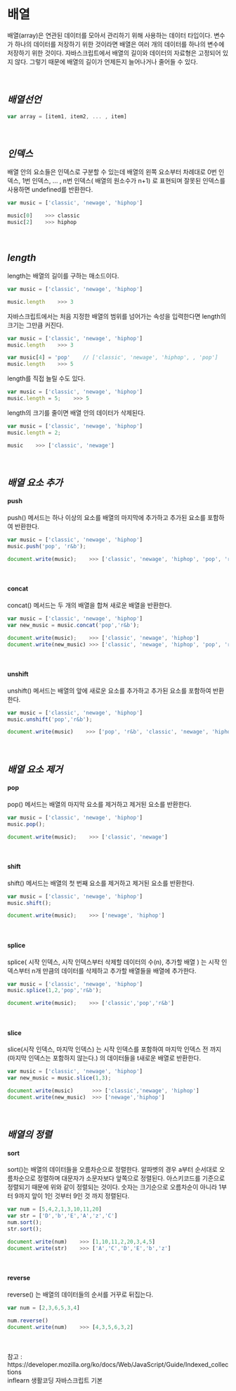 # 배열 

배열(array)은 연관된 데이터를 모아서 관리하기 위해 사용하는 데이터 타입이다. 변수가 하나의 데이터를 저장하기 위한 것이라면 배열은  여러 개의 데이터를 하나의 변수에 저장하기 위한 것이다. 자바스크립트에서 배열의 길이와 데이터의 자료형은 고정되어 있지 않다. 그렇기 때문에 배열의 길이가 언제든지 늘어나거나 줄어들 수 있다.

<br>

## *배열선언* 

```javascript
var array = [item1, item2, ... , item]
```

<br>

## *인덱스*

배열 안의 요소들은 인덱스로 구분할 수 있는데 배열의 왼쪽 요소부터 차례대로 0번 인덱스, 1번 인덱스, ... ,  n번 인덱스( 배열의 원소수가 n+1) 로 표현되며 잘못된 인덱스를 사용하면 undefined를 반환한다.

```javascript
var music = ['classic', 'newage', 'hiphop']

music[0]    >>> classic
music[2]    >>> hiphop
```

<br>

## *length*

length는 배열의 길이를 구하는 매소드이다.

```javascript
var music = ['classic', 'newage', 'hiphop']

music.length    >>> 3
```



자바스크립트에서는 처음 지정한 배열의 범위를 넘어가는 속성을 입력한다면 length의 크기는 그만큼 커진다. 

```javascript
var music = ['classic', 'newage', 'hiphop']
music.length    >>> 3

var music[4] = 'pop'	// ['classic', 'newage', 'hiphop', , 'pop']
music.length    >>> 5
```

length를 직접 늘릴 수도 있다.

```javascript
var music = ['classic', 'newage', 'hiphop']
music.length = 5;    >>> 5
```

length의 크기를 줄이면 배열 안의 데이터가 삭제된다.

```javascript
var music = ['classic', 'newage', 'hiphop']
music.length = 2;

music    >>> ['classic', 'newage']
```

<br>

## *배열 요소 추가*

#### push

push() 메서드는 하나 이상의 요소를 배열의 마지막에 추가하고 추가된 요소를 포함하여 반환한다.

```javascript
var music = ['classic', 'newage', 'hiphop']
music.push('pop', 'r&b');

document.write(music);    >>> ['classic', 'newage', 'hiphop', 'pop', 'r&b']
```

<br>

#### concat

concat() 메서드는 두 개의 배열을 합쳐 새로운 배열을 반환한다. 

``` javascript
var music = ['classic', 'newage', 'hiphop']
var new_music = music.concat('pop','r&b');

document.write(music);    >>> ['classic', 'newage', 'hiphop']
document.write(new_music) >>> ['classic', 'newage', 'hiphop', 'pop', 'r&b']
```

<br>

#### unshift

unshift() 메서드는 배열의 앞에 새로운 요소를 추가하고 추가된 요소를 포함하여 반환한다.

```javascript
var music = ['classic', 'newage', 'hiphop']
music.unshift('pop','r&b');

document.write(music)    >>> ['pop', 'r&b', 'classic', 'newage', 'hiphop']
```

<br>

## *배열 요소 제거*

#### pop

pop() 메서드는 배열의 마지막 요소를 제거하고 제거된 요소를 반환한다.

```javascript
var music = ['classic', 'newage', 'hiphop']
music.pop();

document.write(music);    >>> ['classic', 'newage']
```

<br>

#### shift

shift() 메서드는 배열의 첫 번째 요소를 제거하고 제거된 요소를 반환한다.

```javascript
var music = ['classic', 'newage', 'hiphop']
music.shift();

document.write(music);    >>> ['newage', 'hiphop']
```

<br>

#### splice

splice( 시작 인덱스, 시작 인덱스부터 삭제할 데이터의 수(n),  추가할 배열 ) 는 시작 인덱스부터 n개 만큼의 데이터를 삭제하고 추가할 배열들을 배열에 추가한다.

```javascript
var music = ['classic', 'newage', 'hiphop']
music.splice(1,2,'pop','r&b');

document.write(music);    >>> ['classic','pop','r&b']
```

<br>

#### slice

slice(시작 인덱스, 마지막 인덱스) 는 시작 인덱스를 포함하여 마지막 인덱스 전 까지 (마지막 인덱스는 포함하지 않는다.) 의 데이터들을 t새로운 배열로 반환한다.

```javascript
var music = ['classic', 'newage', 'hiphop']
var new_music = music.slice(1,3);

document.write(music)      >>> ['classic','newage', 'hiphop']
document.write(new_music)  >>> ['newage','hiphop']
```

<br>

## *배열의 정렬*

#### sort

sort()는 배열의 데이터들을 오름차순으로 정렬한다. 알파벳의 경우 a부터 순서대로 오름차순으로 정렬하며 대문자가 소문자보다 앞쪽으로 정렬된다. 아스키코드를 기준으로 정렬되기 때문에 위와 같이 정렬되는 것이다. 숫자는 크기순으로 오름차순이 아니라 1부터 9까지 앞이 1인 것부터 9인 것 까지 정렬된다.

```javascript
var num = [5,4,2,1,3,10,11,20]
var str = ['D','b','E','A','z','C']
num.sort();
str.sort();

document.write(num)    >>> [1,10,11,2,20,3,4,5]
document.write(str)    >>> ['A','C','D','E','b','z']
```

<br>

#### reverse

reverse() 는 배열의 데이터들의 순서를 거꾸로 뒤집는다.

```javascript
var num = [2,3,6,5,3,4]

num.reverse() 
document.write(num)    >>> [4,3,5,6,3,2]
```

<br>
<br>
참고 : https://developer.mozilla.org/ko/docs/Web/JavaScript/Guide/Indexed_collections <br>
       inflearn 생활코딩 자바스크립트 기본
